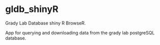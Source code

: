 # gldb_shinyR
Grady Lab Database shiny R BrowseR. 

App for querying and downloading data from the grady lab postgreSQL database.
